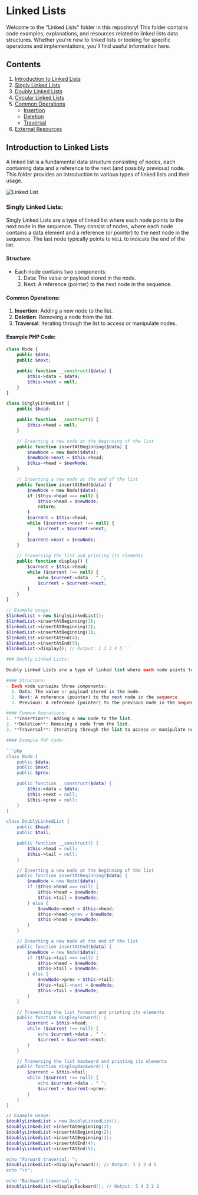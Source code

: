 # Linked Lists

Welcome to the "Linked Lists" folder in this repository! This folder contains code examples, explanations, and resources related to linked lists data structures. Whether you're new to linked lists or looking for specific operations and implementations, you'll find useful information here.

## Contents

1. [Introduction to Linked Lists](#introduction-to-linked-lists)
2. [Singly Linked Lists](#singly-linked-lists)
3. [Doubly Linked Lists](#doubly-linked-lists)
4. [Circular Linked Lists](#circular-linked-lists)
5. [Common Operations](#common-operations)
    - [Insertion](#insertion)
    - [Deletion](#deletion)
    - [Traversal](#traversal)
6. [External Resources](#external-resources)

## Introduction to Linked Lists

A linked list is a fundamental data structure consisting of nodes, each containing data and a reference to the next (and possibly previous) node. This folder provides an introduction to various types of linked lists and their usage.

![Linked List](https://simplesnippets.tech/wp-content/uploads/2019/06/linked-list-data-structure-block-diagram1.png)

### Singly Linked Lists:

Singly Linked Lists are a type of linked list where each node points to the next node in the sequence. They consist of nodes, where each node contains a data element and a reference (or pointer) to the next node in the sequence. The last node typically points to `NULL` to indicate the end of the list.

#### Structure:
- Each node contains two components:
  1. Data: The value or payload stored in the node.
  2. Next: A reference (pointer) to the next node in the sequence.

#### Common Operations:
1. **Insertion**: Adding a new node to the list.
2. **Deletion**: Removing a node from the list.
3. **Traversal**: Iterating through the list to access or manipulate nodes.

#### Example PHP Code:

```php
class Node {
    public $data;
    public $next;

    public function __construct($data) {
        $this->data = $data;
        $this->next = null;
    }
}

class SinglyLinkedList {
    public $head;

    public function __construct() {
        $this->head = null;
    }

    // Inserting a new node at the beginning of the list
    public function insertAtBeginning($data) {
        $newNode = new Node($data);
        $newNode->next = $this->head;
        $this->head = $newNode;
    }

    // Inserting a new node at the end of the list
    public function insertAtEnd($data) {
        $newNode = new Node($data);
        if ($this->head === null) {
            $this->head = $newNode;
            return;
        }
        $current = $this->head;
        while ($current->next !== null) {
            $current = $current->next;
        }
        $current->next = $newNode;
    }

    // Traversing the list and printing its elements
    public function display() {
        $current = $this->head;
        while ($current !== null) {
            echo $current->data . " ";
            $current = $current->next;
        }
    }
}

// Example usage:
$linkedList = new SinglyLinkedList();
$linkedList->insertAtBeginning(3);
$linkedList->insertAtBeginning(2);
$linkedList->insertAtBeginning(1);
$linkedList->insertAtEnd(4);
$linkedList->insertAtEnd(5);
$linkedList->display(); // Output: 1 2 3 4 5```

### Doubly Linked Lists:

Doubly Linked Lists are a type of linked list where each node points to both the next and the previous nodes in the sequence. They consist of nodes, where each node contains a data element, a reference (or pointer) to the next node, and a reference (or pointer) to the previous node. This bidirectional linkage allows traversal in both forward and backward directions.

#### Structure:
- Each node contains three components:
  1. Data: The value or payload stored in the node.
  2. Next: A reference (pointer) to the next node in the sequence.
  3. Previous: A reference (pointer) to the previous node in the sequence.

#### Common Operations:
1. **Insertion**: Adding a new node to the list.
2. **Deletion**: Removing a node from the list.
3. **Traversal**: Iterating through the list to access or manipulate nodes.

#### Example PHP Code:

```php
class Node {
    public $data;
    public $next;
    public $prev;

    public function __construct($data) {
        $this->data = $data;
        $this->next = null;
        $this->prev = null;
    }
}

class DoublyLinkedList {
    public $head;
    public $tail;

    public function __construct() {
        $this->head = null;
        $this->tail = null;
    }

    // Inserting a new node at the beginning of the list
    public function insertAtBeginning($data) {
        $newNode = new Node($data);
        if ($this->head === null) {
            $this->head = $newNode;
            $this->tail = $newNode;
        } else {
            $newNode->next = $this->head;
            $this->head->prev = $newNode;
            $this->head = $newNode;
        }
    }

    // Inserting a new node at the end of the list
    public function insertAtEnd($data) {
        $newNode = new Node($data);
        if ($this->tail === null) {
            $this->head = $newNode;
            $this->tail = $newNode;
        } else {
            $newNode->prev = $this->tail;
            $this->tail->next = $newNode;
            $this->tail = $newNode;
        }
    }

    // Traversing the list forward and printing its elements
    public function displayForward() {
        $current = $this->head;
        while ($current !== null) {
            echo $current->data . " ";
            $current = $current->next;
        }
    }

    // Traversing the list backward and printing its elements
    public function displayBackward() {
        $current = $this->tail;
        while ($current !== null) {
            echo $current->data . " ";
            $current = $current->prev;
        }
    }
}

// Example usage:
$doublyLinkedList = new DoublyLinkedList();
$doublyLinkedList->insertAtBeginning(3);
$doublyLinkedList->insertAtBeginning(2);
$doublyLinkedList->insertAtBeginning(1);
$doublyLinkedList->insertAtEnd(4);
$doublyLinkedList->insertAtEnd(5);

echo "Forward traversal: ";
$doublyLinkedList->displayForward(); // Output: 1 2 3 4 5
echo "\n";

echo "Backward traversal: ";
$doublyLinkedList->displayBackward(); // Output: 5 4 3 2 1


